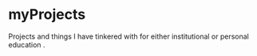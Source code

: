 # myProjects
Projects and things I have tinkered with for either institutional or personal education .
